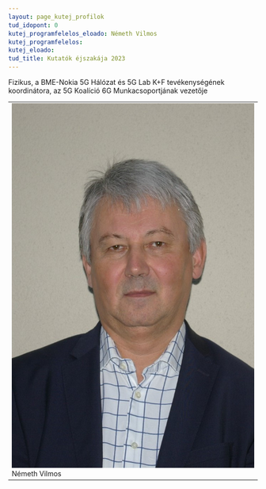```yaml
---
layout: page_kutej_profilok
tud_idopont: 0
kutej_programfelelos_eloado: Németh Vilmos
kutej_programfelelos: 
kutej_eloado:
tud_title: Kutatók éjszakája 2023
---
```

Fizikus, a BME-Nokia 5G Hálózat és 5G Lab K+F tevékenységének koordinátora, az 5G Koalíció 6G Munkacsoportjának vezetője 

 <table class="picture">
<tr>
<td>

<div class="gallery">
    <img src="images/Nemeth_Vilmos.jpg" max-width="250" max-height="200">
  <div class="desc">Németh Vilmos</div>
</div>

</td>
</tr>
</table>
